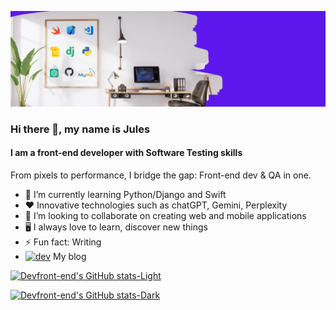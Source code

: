 ![github](https://github.com/Devfront-end/Devfront-end/blob/main/github_banner.png)

### Hi there 👋, my name is Jules

#### I am a front-end developer with Software Testing skills

From pixels to performance, I bridge the gap: Front-end dev & QA in one.

- 🌱 I’m currently learning Python/Django and Swift 
- ❤️  Innovative technologies such as chatGPT, Gemini, Perplexity
- 👯 I’m looking to collaborate on creating web and mobile applications
- 🖥️ I always love to learn, discover new things
- ⚡ Fun fact: Writing
- [<img src='https://cdn.jsdelivr.net/npm/simple-icons@3.0.1/icons/hashnode.svg' alt='dev' height='40'>](https://jules.hashnode.dev/)  My blog

[![Devfront-end's GitHub stats-Light](https://github-readme-stats.vercel.app/api?username=Devfront-end&show_icons=true&theme=default#gh-light-mode-only)](https://github.com/Devfront-end/github-readme-stats#gh-light-mode-only)

[![Devfront-end's GitHub stats-Dark](https://github-readme-stats.vercel.app/api?username=Devfront-end&show_icons=true&theme=dark#gh-dark-mode-only)](https://github.com/Devfront-end/github-readme-stats#gh-dark-mode-only)

<!--
**Devfront-end/Devfront-end** is a ✨ _special_ ✨ repository because its `README.md` (this file) appears on your GitHub profile.


-->


